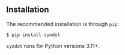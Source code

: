 ## Installation

The recommended installation is through `pip`:

```console
$ pip install syndot
```

`syndot` runs for Python versions 3.11+.
